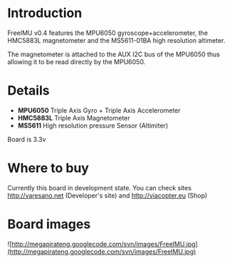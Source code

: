 # Introduction #

FreeIMU v0.4 features the MPU6050 gyroscope+accelerometer, the HMC5883L magnetometer and the MS5611-01BA high resolution altimeter.

The magnetometer is attached to the AUX I2C bus of the MPU6050 thus allowing it to be read directly by the MPU6050.

# Details #

  * **MPU6050**      Triple Axis Gyro + Triple Axis Accelerometer
  * **HMC5883L**     Triple Axis Magnetometer
  * **MS5611**       High resolution pressure Sensor (Altimiter)

Board is 3.3v

# Where to buy #
Currently this board in development state. You can check sites http://varesano.net (Developer's site) and http://viacopter.eu (Shop)

# Board images #
![http://megapirateng.googlecode.com/svn/images/FreeIMU.jpg](http://megapirateng.googlecode.com/svn/images/FreeIMU.jpg)